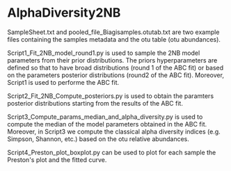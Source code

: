 # AlphaDiversity2NB

SampleSheet.txt and pooled_file_Biagisamples.otutab.txt are two example files containing the samples metadata and the otu table (otu abundances).

Script1_Fit_2NB_model_round1.py is used to sample the 2NB model parameters from their prior distributions. The priors hyperparameters are defined so that to have broad distributions (round 1 of the ABC fit) or based on the parameters posterior distributions (round2 of the ABC fit).
Moreover, Script1 is used to performe the ABC fit.

Script2_Fit_2NB_Compute_posteriors.py is used to obtain the paramters posterior distributions starting from the results of the ABC fit.

Script3_Compute_params_median_and_alpha_diversity.py is used to compute the median of the model parameters obtained in the ABC fit. Moreover, in Script3 we compute the classical alpha diversity indices (e.g. Simpson, Shannon, etc.) based on the otu relative abundances.

Script4_Preston_plot_boxplot.py	can be used to plot for each sample the Preston's plot and the fitted curve.
